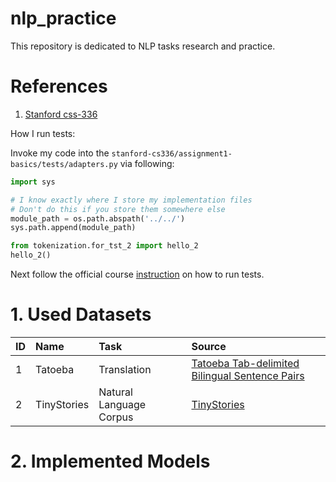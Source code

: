 # nlp_practice

This repository is dedicated to NLP tasks research and practice.

# References

1) [Stanford css-336](https://stanford-cs336.github.io/spring2025/)

How I run tests:

Invoke my code into the `stanford-cs336/assignment1-basics/tests/adapters.py` via following:

```Python
import sys

# I know exactly where I store my implementation files
# Don't do this if you store them somewhere else
module_path = os.path.abspath('../../')
sys.path.append(module_path)

from tokenization.for_tst_2 import hello_2
hello_2()
```

Next follow the official course [instruction](https://github.com/stanford-cs336/assignment1-basics/tree/main?tab=readme-ov-file#setup) on how to run tests.

# 1. Used Datasets 

|ID|Name|Task|Source|
|:-|:-|:-|:-|
|1|Tatoeba|Translation|[Tatoeba Tab-delimited Bilingual Sentence Pairs](https://www.manythings.org/anki/)|
|2|TinyStories|Natural Language Corpus|[TinyStories](https://huggingface.co/datasets/roneneldan/TinyStories)|

# 2. Implemented Models



